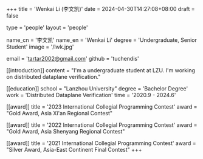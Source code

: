 +++
title = 'Wenkai Li (李文凯)'
date = 2024-04-30T14:27:08+08:00
draft = false

type = 'people' 
layout = 'people'

name_cn = '李文凯'
name_en = 'Wenkai Li'
degree = 'Undergraduate, Senior Student'
image = '/lwk.jpg'

email = 'tartar2002@gmail.com'
github = 'tuchendis'

[[introduction]] 
    content = "I'm a undergraduate student at LZU. I'm working on distributed dataplane verification."

[[education]] 
    school = "Lanzhou University" 
    degree = 'Bachelor Degree'
    work = 'Distributed Dataplane Verification' 
    time = '2020.9 - 2024.6'

[[award]] 
    title = '2023 International Collegial Programming Contest'
    award = "Gold Award, Asia Xi'an Regional Contest"

[[award]] 
    title = '2022 International Collegial Programming Contest'
    award = "Gold Award, Asia Shenyang Regional Contest"

[[award]] 
    title = '2021 International Collegial Programming Contest'
    award = "Silver Award, Asia-East Continent Final Contest"
+++

